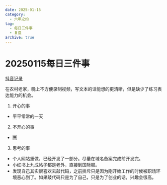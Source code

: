 ```yaml
---
date: 2025-01-15
category:
  - 六年之约
tag:
  - 每日三件事
  - 复盘
archive: true
---
```


# 20250115每日三件事

[抖音记录](https://www.douyin.com/user/MS4wLjABAAAAmKaQG1sbK0e5svJaVzHsN8HOW4GCUCVVmcx5bRP6wY4?modal_id=7460322289384338641)

在农村老家，晚上不方便录制视频，写文本的话能想的更清晰，但是缺少了练习表达能力的机会。
1. 开心的事
- 平平常常的一天
2. 不开心的事
- ️🈚️
3. 思考的事
- 个人网站重做，已经开发了一部分。尽量在域名备案完成前开发完。
- 小红书上九成帖子都是老外，直接到国际服。
- 发现自己其实很喜欢去敲代码，之前排斥只是因为刚开始工作的时候被职场环境恶心到了。如果敲代码只是为了自己，只是为了创业的话，兴趣会很高。